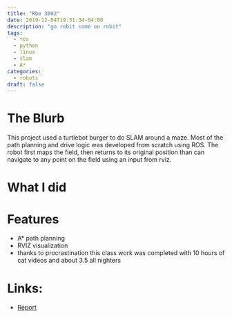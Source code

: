 ```yaml
---
title: "Rbe 3002"
date: 2019-12-04T19:31:34-04:00
description: "go robit come on robit"
tags:
  - ros
  - python
  - linux
  - slam
  - A* 
categories:
  - robots
draft: false
---
```


# The Blurb

This project used a turtlebot burger to do SLAM around a maze. Most of the path planning and drive logic was developed from scratch using ROS. The robot first maps the field, then returns to its original position than can navigate to any point on the field using an input from rviz.

# What I did

# Features
  - A* path planning
  - RVIZ visualization
  - thanks to procrastination this class work was completed with 10 hours of cat videos and about 3.5 all nighters

# Links:
- [Report](https://school-work.arjungandhi.com/16974_unified_robotics_iv_-_b19/assignments/114456_final_report_b2/2383964_rbe_3002___final_project.pdf)


